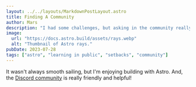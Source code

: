 ```yaml
---
layout: ../../layouts/MarkdownPostLayout.astro
title: Finding A Community
author: Mars
description: "I had some challenges, but asking in the community really helped!"
image:
  url: "https://docs.astro.build/assets/rays.webp"
  alt: "Thumbnail of Astro rays."
pubDate: 2023-07-28
tags: ["astro", "learning in public", "setbacks", "community"]
---
```


It wasn't always smooth sailing, but I'm enjoying building with Astro. And, the [Discord community](https://astro.build/chat) is really friendly and helpful!
